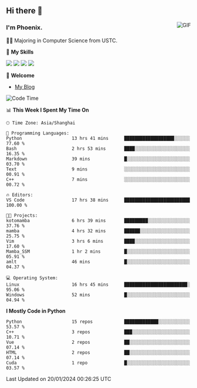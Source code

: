 ## Hi there 👋
<img align="right" alt="GIF" src="https://raw.githubusercontent.com/JoeyBling/JoeyBling/master/pic/pusheencode.gif" />

### I'm Phoenix.

👨‍🎓 Majoring in Computer Science from USTC.

🌟 **My Skills**

![](https://img.shields.io/badge/-Python-3e74a2?style=flat-square&logo=Python&logoColor=fff)
![](https://img.shields.io/badge/-C++-9f62a5?style=flat&logo=cplusplus&logoColor=white)
![](https://img.shields.io/badge/-Linux-185886?style=flat-square&logo=Linux&logoColor=fff)
![](https://img.shields.io/badge/-Rust-ff4136?style=flat-square&logo=Rust&logoColor=fff)

💬 **Welcome**

- [My Blog](https://ysy-phoenix.github.io/)

<!--START_SECTION:waka-->
![Code Time](http://img.shields.io/badge/Code%20Time-494%20hrs%2034%20mins-blue)

📊 **This Week I Spent My Time On** 

```text
🕑︎ Time Zone: Asia/Shanghai

💬 Programming Languages: 
Python                   13 hrs 41 mins      ███████████████████░░░░░░   77.60 % 
Bash                     2 hrs 53 mins       ████░░░░░░░░░░░░░░░░░░░░░   16.35 % 
Markdown                 39 mins             █░░░░░░░░░░░░░░░░░░░░░░░░   03.70 % 
Text                     9 mins              ░░░░░░░░░░░░░░░░░░░░░░░░░   00.91 % 
C++                      7 mins              ░░░░░░░░░░░░░░░░░░░░░░░░░   00.72 % 

🔥 Editors: 
VS Code                  17 hrs 38 mins      █████████████████████████   100.00 % 

🐱‍💻 Projects: 
kotomamba                6 hrs 39 mins       █████████░░░░░░░░░░░░░░░░   37.76 % 
mamba                    4 hrs 32 mins       ██████░░░░░░░░░░░░░░░░░░░   25.75 % 
Vim                      3 hrs 6 mins        ████░░░░░░░░░░░░░░░░░░░░░   17.60 % 
Mamba_SSM                1 hr 2 mins         █░░░░░░░░░░░░░░░░░░░░░░░░   05.91 % 
amlt                     46 mins             █░░░░░░░░░░░░░░░░░░░░░░░░   04.37 % 

💻 Operating System: 
Linux                    16 hrs 45 mins      ████████████████████████░   95.06 % 
Windows                  52 mins             █░░░░░░░░░░░░░░░░░░░░░░░░   04.94 % 
```

**I Mostly Code in Python** 

```text
Python                   15 repos            █████████████░░░░░░░░░░░░   53.57 % 
C++                      3 repos             ███░░░░░░░░░░░░░░░░░░░░░░   10.71 % 
Vue                      2 repos             ██░░░░░░░░░░░░░░░░░░░░░░░   07.14 % 
HTML                     2 repos             ██░░░░░░░░░░░░░░░░░░░░░░░   07.14 % 
Cuda                     1 repo              █░░░░░░░░░░░░░░░░░░░░░░░░   03.57 % 
```




 Last Updated on 20/01/2024 00:26:25 UTC
<!--END_SECTION:waka-->

<!--
**ysy-phoenix/ysy-phoenix** is a ✨ _special_ ✨ repository because its `README.md` (this file) appears on your GitHub profile.

Here are some ideas to get you started:

- 🔭 I’m currently working on ...
- 🌱 I’m currently learning ...
- 👯 I’m looking to collaborate on ...
- 🤔 I’m looking for help with ...
- 💬 Ask me about ...
- 📫 How to reach me: ...
- 😄 Pronouns: ...
- ⚡ Fun fact: ...
-->
